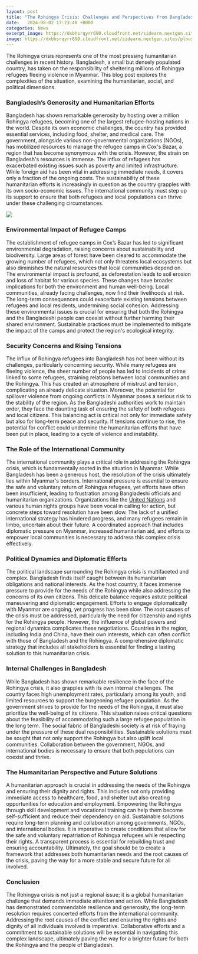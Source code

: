 ```yaml
---
layout: post
title: "The Rohingya Crisis: Challenges and Perspectives from Bangladesh"
date:   2024-08-02 17:23:48 +0000
categories: News
excerpt_image: https://dxbhsrqyrr690.cloudfront.net/sidearm.nextgen.sites/plnusealions.com/images/responsive_2023/default_image.png
image: https://dxbhsrqyrr690.cloudfront.net/sidearm.nextgen.sites/plnusealions.com/images/responsive_2023/default_image.png
---
```


The Rohingya crisis represents one of the most pressing humanitarian challenges in recent history. Bangladesh, a small but densely populated country, has taken on the responsibility of sheltering millions of Rohingya refugees fleeing violence in Myanmar. This blog post explores the complexities of the situation, examining the humanitarian, social, and political dimensions.
### Bangladesh’s Generosity and Humanitarian Efforts
Bangladesh has shown remarkable generosity by hosting over a million Rohingya refugees, becoming one of the largest refugee-hosting nations in the world. Despite its own economic challenges, the country has provided essential services, including food, shelter, and medical care. The government, alongside various non-governmental organizations (NGOs), has mobilized resources to manage the refugee camps in Cox's Bazar, a region that has become synonymous with the crisis.
However, the strain on Bangladesh's resources is immense. The influx of refugees has exacerbated existing issues such as poverty and limited infrastructure. While foreign aid has been vital in addressing immediate needs, it covers only a fraction of the ongoing costs. The sustainability of these humanitarian efforts is increasingly in question as the country grapples with its own socio-economic issues. The international community must step up its support to ensure that both refugees and local populations can thrive under these challenging circumstances.

![](https://dxbhsrqyrr690.cloudfront.net/sidearm.nextgen.sites/plnusealions.com/images/responsive_2023/default_image.png)
### Environmental Impact of Refugee Camps
The establishment of refugee camps in Cox’s Bazar has led to significant environmental degradation, raising concerns about sustainability and biodiversity. Large areas of forest have been cleared to accommodate the growing number of refugees, which not only threatens local ecosystems but also diminishes the natural resources that local communities depend on. The environmental impact is profound, as deforestation leads to soil erosion and loss of habitat for various species.
These changes have broader implications for both the environment and human well-being. Local communities, already facing challenges, now find their livelihoods at risk. The long-term consequences could exacerbate existing tensions between refugees and local residents, undermining social cohesion. Addressing these environmental issues is crucial for ensuring that both the Rohingya and the Bangladeshi people can coexist without further harming their shared environment. Sustainable practices must be implemented to mitigate the impact of the camps and protect the region's ecological integrity.
### Security Concerns and Rising Tensions
The influx of Rohingya refugees into Bangladesh has not been without its challenges, particularly concerning security. While many refugees are fleeing violence, the sheer number of people has led to incidents of crime linked to some refugees, straining relations between local communities and the Rohingya. This has created an atmosphere of mistrust and tension, complicating an already delicate situation.
Moreover, the potential for spillover violence from ongoing conflicts in Myanmar poses a serious risk to the stability of the region. As the Bangladeshi authorities work to maintain order, they face the daunting task of ensuring the safety of both refugees and local citizens. This balancing act is critical not only for immediate safety but also for long-term peace and security. If tensions continue to rise, the potential for conflict could undermine the humanitarian efforts that have been put in place, leading to a cycle of violence and instability.
### The Role of the International Community
The international community plays a critical role in addressing the Rohingya crisis, which is fundamentally rooted in the situation in Myanmar. While Bangladesh has been a generous host, the resolution of the crisis ultimately lies within Myanmar's borders. International pressure is essential to ensure the safe and voluntary return of Rohingya refugees, yet efforts have often been insufficient, leading to frustration among Bangladeshi officials and humanitarian organizations.
Organizations like the [United Nations](https://fr.edu.vn/en/United_Nations) and various human rights groups have been vocal in calling for action, but concrete steps toward resolution have been slow. The lack of a unified international strategy has hindered progress, and many refugees remain in limbo, uncertain about their future. A coordinated approach that includes diplomatic pressure on Myanmar, increased humanitarian aid, and efforts to empower local communities is necessary to address this complex crisis effectively.
### Political Dynamics and Diplomatic Efforts
The political landscape surrounding the Rohingya crisis is multifaceted and complex. Bangladesh finds itself caught between its humanitarian obligations and national interests. As the host country, it faces immense pressure to provide for the needs of the Rohingya while also addressing the concerns of its own citizens. This delicate balance requires astute political maneuvering and diplomatic engagement.
Efforts to engage diplomatically with Myanmar are ongoing, yet progress has been slow. The root causes of the crisis must be addressed, particularly the need for citizenship and rights for the Rohingya people. However, the influence of global powers and regional dynamics complicates these negotiations. Countries in the region, including India and China, have their own interests, which can often conflict with those of Bangladesh and the Rohingya. A comprehensive diplomatic strategy that includes all stakeholders is essential for finding a lasting solution to this humanitarian crisis.
### Internal Challenges in Bangladesh
While Bangladesh has shown remarkable resilience in the face of the Rohingya crisis, it also grapples with its own internal challenges. The country faces high unemployment rates, particularly among its youth, and limited resources to support the burgeoning refugee population. As the government strives to provide for the needs of the Rohingya, it must also prioritize the well-being of its citizens.
This situation raises critical questions about the feasibility of accommodating such a large refugee population in the long term. The social fabric of Bangladeshi society is at risk of fraying under the pressure of these dual responsibilities. Sustainable solutions must be sought that not only support the Rohingya but also uplift local communities. Collaboration between the government, NGOs, and international bodies is necessary to ensure that both populations can coexist and thrive.
### The Humanitarian Perspective and Future Solutions
A humanitarian approach is crucial in addressing the needs of the Rohingya and ensuring their dignity and rights. This includes not only providing immediate access to healthcare, food, and shelter but also creating opportunities for education and employment. Empowering the Rohingya through skill development and vocational training can help them become self-sufficient and reduce their dependency on aid.
Sustainable solutions require long-term planning and collaboration among governments, NGOs, and international bodies. It is imperative to create conditions that allow for the safe and voluntary repatriation of Rohingya refugees while respecting their rights. A transparent process is essential for rebuilding trust and ensuring accountability. Ultimately, the goal should be to create a framework that addresses both humanitarian needs and the root causes of the crisis, paving the way for a more stable and secure future for all involved.
### Conclusion
The Rohingya crisis is not just a regional issue; it is a global humanitarian challenge that demands immediate attention and action. While Bangladesh has demonstrated commendable resilience and generosity, the long-term resolution requires concerted efforts from the international community. Addressing the root causes of the conflict and ensuring the rights and dignity of all individuals involved is imperative. Collaborative efforts and a commitment to sustainable solutions will be essential in navigating this complex landscape, ultimately paving the way for a brighter future for both the Rohingya and the people of Bangladesh.